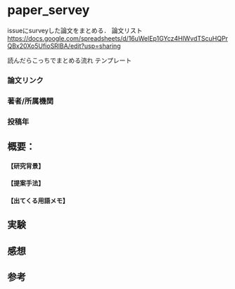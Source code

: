 # paper_servey
issueにsurveyした論文をまとめる．
論文リスト
https://docs.google.com/spreadsheets/d/16uWelEp1GYcz4HlWvdTScuHQPrQBx20Xo5UfioSRlBA/edit?usp=sharing

読んだらこっちでまとめる流れ
テンプレート
### 論文リンク

### 著者/所属機関

### 投稿年

## 概要：
#### 【研究背景】

#### 【提案手法】

#### 【出てくる用語メモ】
 
## 実験

## 感想

## 参考
